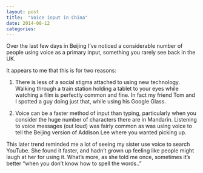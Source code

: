 ```yaml
---
layout: post
title:  "Voice input in China"
date: 2014-08-12  
categories:
---
```

Over the last few days in Beijing I’ve noticed a considerable number of people using voice as a primary input, something you rarely see back in the UK.

It appears to me that this is for two reasons:

1. There is less of a social stigma attached to using new technology. Walking through a train station holding a tablet to your eyes while watching a film is perfectly common and fine. In fact my friend Tom and I spotted a guy doing just that, while using his Google Glass.

2. Voice can be a faster method of input than typing, particularly when you consider the huge number of characters there are in Mandarin. Listening to voice messages (out loud) was fairly common as was using voice to tell the Beijing version of Addison Lee where you wanted picking up.

This later trend reminded me a lot of seeing my sister use voice to search YouTube. She found it faster, and hadn’t grown up feeling like people might laugh at her for using it. What’s more, as she told me once, sometimes it’s better “when you don’t know how to spell the words..”
